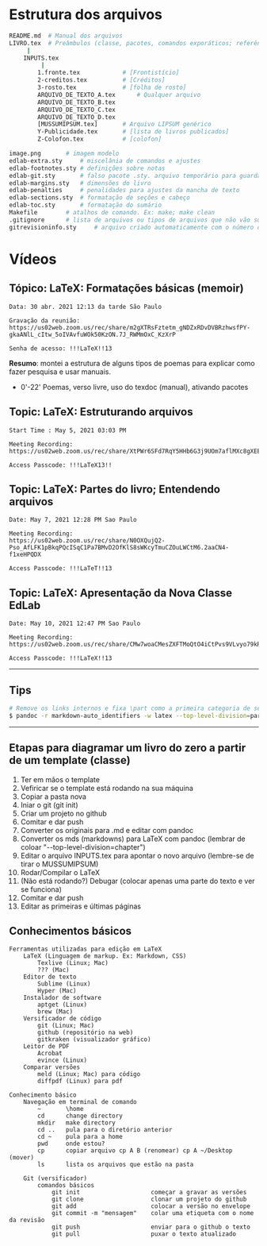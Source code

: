

# Estrutura dos arquivos

```sh
README.md  # Manual dos arquivos
LIVRO.tex  # Preâmbulos (classe, pacotes, comandos exporáticos; referência a outros arquivos)
	 |
	INPUTS.tex
		 |
		1.fronte.tex       		# [Frontistício]
		2-creditos.tex     		# [Créditos]
		3-rosto.tex     		# [folha de rosto]
		ARQUIVO_DE_TEXTO_A.tex		# Qualquer arquivo
		ARQUIVO_DE_TEXTO_B.tex
		ARQUIVO_DE_TEXTO_C.tex
		ARQUIVO_DE_TEXTO_D.tex
		[MUSSUMIPSUM.tex]		# Arquivo LIPSUM genérico 
		Y-Publicidade.tex	   	# [lista de livros publicados]
		Z-Colofon.tex   		# [colofon]

image.png		# imagem modelo
edlab-extra.sty 	# miscelânia de comandos e ajustes
edlab-footnotes.sty	# definições sobre notas
edlab-git.sty		# falso pacote .sty. arquivo temporário para guardar git ID
edlab-margins.sty	# dimensões do livro
edlab-penalties		# penalidades para ajustes da mancha de texto
edlab-sections.sty	# formatação de seções e cabeço
edlab-toc.sty		# formatação do sumário
Makefile 		# atalhos de comando. Ex: make; make clean
.gitignore 		# lista de arquivos ou tipos de arquivos que não vão subir para o github
gitrevisioninfo.sty 	# arquivo criado automaticamente com o número do git
```

# Vídeos

## Tópico: LaTeX: Formatações básicas (memoir)
```
Data: 30 abr. 2021 12:13 da tarde São Paulo

Gravação da reunião:
https://us02web.zoom.us/rec/share/m2gXTRsFztetm_gNDZxRDvDVBRzhwsfPY-gkaANlL_cItw_5oIVAvfuWOk50KzON.7J_RWMmOxC_KzXrP

Senha de acesso: !!!LaTeX!!13
```
**Resumo**: montei a estrutura de alguns tipos de poemas para explicar como fazer pesquisa e usar manuais.
* 0'-22' Poemas, verso livre, uso do texdoc (manual), ativando pacotes 

## Topic: LaTeX: Estruturando arquivos
```
Start Time : May 5, 2021 03:03 PM

Meeting Recording:
https://us02web.zoom.us/rec/share/XtPWr6SFd7RqY5HHb6G3j9UOm7aflMXc8gXEEWYYF7jEgM3grFpFI3rOpNQzHO4R.fqfsZGudCtkACdUN

Access Passcode: !!!LaTeX13!!
```

## Topic: LaTeX: Partes do livro; Entendendo arquivos
```
Date: May 7, 2021 12:28 PM Sao Paulo

Meeting Recording:
https://us02web.zoom.us/rec/share/N0OXQujQ2-Pso_AfLFK1pBkqPQcISqC1Pa7BMvD2OfKlS8sWKcyTmuCZOuLWCtM6.2aaCN4-f1xeHPQDX

Access Passcode: !!!LaTeT!!13
```

## Topic: LaTeX: Apresentação da Nova Classe EdLab
```
Date: May 10, 2021 12:47 PM Sao Paulo

Meeting Recording:
https://us02web.zoom.us/rec/share/CMw7woaCMesZXFTMoQtO4iCtPvs9VLvyo79kROFnSUnzz0agAJHx9DXNv3vcn1S8.yPsNtIJlTm3ssjFs

Access Passcode: !!!LaTeX!!13
```

----

## Tips

```sh
# Remove os links internos e fixa \part como a primeira categoria de seções
$ pandoc -r markdown-auto_identifiers -w latex --top-level-division=part A.md -o A.tex
```

----

## Etapas para diagramar um livro do zero a partir de um template (classe)

1. Ter em mãos o template
1. Vefiricar se o template está rodando na sua máquina
1. Copiar a pasta nova
1. Iniar o git (git init)
1. Criar um projeto no github
1. Comitar e dar push
1. Converter os originais para .md e editar com pandoc
1. Converter os mds (markdowns) para LaTeX com pandoc  (lembrar de coloar "--top-level-division=chapter")
1. Editar o arquivo INPUTS.tex para apontar o novo arquivo (lembre-se de tirar o MUSSUMIPSUM)
1. Rodar/Compilar o LaTeX
1. (Não está rodando?) Debugar (colocar apenas uma parte do texto e ver se funciona)
1. Comitar e dar push
1. Editar as primeiras e últimas páginas 

## Conhecimentos básicos

```
Ferramentas utilizadas para edição em LaTeX
	LaTeX (Linguagem de markup. Ex: Markdown, CSS)
		Texlive (Linux; Mac)
		??? (Mac)
	Editor de texto 
		Sublime (Linux)
		Hyper (Mac)
	Instalador de software
		aptget (Linux) 
		brew (Mac)
	Versificador de código
		git (Linux; Mac)
		github (repositório na web)
		gitkraken (visualizador gráfico)
	Leitor de PDF
		Acrobat
		evince (Linux)
	Comparar versões
		meld (Linux; Mac) para código
		diffpdf (Linux) para pdf

Conhecimento básico
	Navegação em terminal de comando
		~   	\home
		cd  	change directory
		mkdir 	make directory
		cd ..	pula para o diretório anterior
		cd ~ 	pula para a home
		pwd 	onde estou?
		cp 		copiar arquivo cp A B (renomear) cp A ~/Desktop (mover)
		ls 		lista os arquivos que estão na pasta

	Git (versificador)
		comandos básicos
			git init 					começar a gravar as versões 
			git clone					clonar um projeto do github
			git add						colocar a versão no envelope
			git commit -m "mensagem"	colar uma etiqueta com o nome da revisão
			git push					enviar para o github o texto
			git pull					puxar o texto atualizado 
```

	
